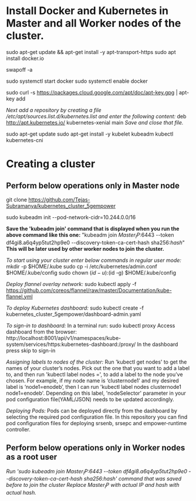 # Install Docker and Kubernetes in Master and all Worker nodes of the cluster.

sudo apt-get update && apt-get install -y apt-transport-https
sudo apt install docker.io

swapoff -a

sudo systemctl start docker
sudo systemctl enable docker

sudo curl -s https://packages.cloud.google.com/apt/doc/apt-key.gpg | apt-key add

*Next add a repository by creating a file /etc/apt/sources.list.d/kubernetes.list and enter the following content:*
deb http://apt.kubernetes.io/ kubernetes-xenial main
*Save and close that file.* 

sudo apt-get update
sudo apt-get install -y kubelet kubeadm kubectl kubernetes-cni


# Creating a cluster  

## Perform below operations only in Master node  

git clone https://github.com/Tejas-Subramanya/kubernetes_cluster_5gempower

sudo kubeadm init --pod-network-cidr=10.244.0.0/16

**Save the 'kubeadm join' command that is displayed when you run the above command like this one:**
"kubeadm join $Master_IP$:6443 --token df4gi8.a6q4yp5tut2hp9e0 --discovery-token-ca-cert-hash sha256:$hash$"
**This will be later used by other worker nodes to join the cluster.**

*To start using your cluster enter below commands in regular user mode:*
mkdir -p $HOME/.kube
sudo cp -i /etc/kubernetes/admin.conf $HOME/.kube/config
sudo chown $(id -u):$(id -g) $HOME/.kube/config

*Deploy flannel overlay network:*
sudo kubectl apply -f https://github.com/coreos/flannel/raw/master/Documentation/kube-flannel.yml

*To deploy Kubernetes dashboard:*
sudo kubectl create -f kubernetes_cluster_5gempower/dashboard-admin.yaml

*To sign-in to dashboard:*
In a terminal run: sudo kubectl proxy
Access dashboard from the browser: http://localhost:8001/api/v1/namespaces/kube-system/services/https:kubernetes-dashboard:/proxy/
In the dashboard press skip to sign-in

*Assigning labels to nodes of the cluster:*
Run 'kubectl get nodes' to get the names of your cluster’s nodes. Pick out the one that you want to add a label to, and then run 'kubectl label nodes <node-name> <label-key>=<label-value>', to add a label to the node you’ve chosen. 
For example, if my node name is ‘clusternode1’ and my desired label is ‘node1=enodeb’, then I can run 'kubectl label nodes clusternode1 node1=enodeb'. Depending on this label, 'nodeSelector' parameter in your pod configuration file(YAML/JSON) needs to be updated accordingly.

*Deploying Pods:*
Pods can be deployed directly from the dashboard by selecting the required pod configuration file. In this repository you can find pod configuration files for deploying srsenb, srsepc and empower-runtime controller.


## Perform below operations only in Worker nodes as a root user  

*Run 'sudo kubeadm join $Master_IP$:6443 --token df4gi8.a6q4yp5tut2hp9e0 --discovery-token-ca-cert-hash sha256:$hash$' command that was saved before to join the cluster* 
*Replace $Master_IP$ with actual IP and $hash$ with actual hash.*
